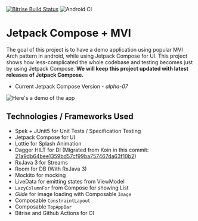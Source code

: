 [![Bitrise Build Status](https://app.bitrise.io/app/5390ecd9380aa236/status.svg?token=JSvXJ9uYLw1XL9riIPN1cQ)](https://app.bitrise.io/app/5390ecd9380aa236) ![Android CI](https://github.com/RivuChk/Jetpack-Compose-MVI-Demo/workflows/Android%20CI/badge.svg)
# Jetpack Compose + MVI
The goal of this project is to have a demo application using popular MVI Arch pattern in android, while using Jetpack Compose for UI. This project shows how less-complicated the whole codebase and testing becomes just by using Jetpack Compose.
**We will keep this project updated with latest releases of Jetpack Compose.**
- Current Jetpack Compose Version - *alpha-07*

![Here's a demo of the app](composable-demo-2.gif)

## Technologies / Frameworks Used
- Spek + JUnit5 for Unit Tests / Specification Testing
- Jetpack Compose for UI
- Lottie for Splash Animation
- Dagger HILT for DI (Migrated from Koin in this commit: [21a9db64bee1359bd57cf99ba757467da63f10b2](https://github.com/RivuChk/Jetpack-Compose-MVI-Demo/commit/21a9db64bee1359bd57cf99ba757467da63f10b2))
- RxJava 3 for Streams
- Room for DB (With RxJava 3)
- Mockito for mocking
- LiveData for emitting states from ViewModel
- `LazyColumnFor` from Compose for showing List
- *Glide* for image loading with Composable `Image`
- Composable `ConstraintLayout`
- Composable `TopAppBar`
- Bitrise and Github Actions for CI